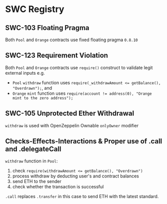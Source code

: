 # SWC Registry

## SWC-103 Floating Pragma

Both `Pool` and `Orange` contracts use fixed floating pragma `0.8.10`

## SWC-123 Requirement Violation

Both `Pool` and `Orange` contracts use `require()` construct to validate legit external inputs e.g.

- `Pool` `withdraw` function uses `require(_withdrawAmount <= getBalance(), "Overdrawn");`, and
- `Orange` `mint` function uses `require(account != address(0), "Orange mint to the zero address");`

## SWC-105 Unprotected Ether Withdrawal

`withdraw` is used with OpenZeppelin Ownable `onlyOwner` modifier

## Checks-Effects-Interactions & Proper use of .call and .delegateCall

`withdraw` function in `Pool`:

1. check `require(withdrawAmount <= getBalance(), "Overdrawn")`
2. process withdraw by deducting user's and contract balances
3. send ETH to the sender
4. check whether the transaction is successful

`.call` replaces `.transfer` in this case to send ETH with the latest standard.
